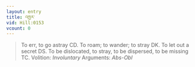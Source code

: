 ```yaml
---
layout: entry
title: འཁྱར་
vid: Hill:0153
vcount: 0
---
```

> To err, to go astray CD\. To roam; to wander; to stray DK\. To let out a secret DS\. To be dislocated, to stray, to be dispersed, to be missing TC\.
> Volition: _Involuntary_
> Arguments: _Abs-Obl_


